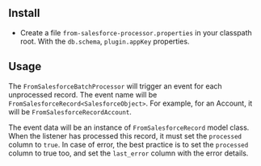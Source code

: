 ## Install

- Create a file `from-salesforce-processor.properties` in your classpath root. With the `db.schema`, `plugin.appKey`
properties.

## Usage

The `FromSalesforceBatchProcessor` will trigger an event for each unprocessed record. The event name will be `FromSalesforceRecord<SalesforceObject>`.
For example, for an Account, it will be `FromSalesforceRecordAccount`.

The event data will be an instance of `FromSalesforceRecord` model class. When the listener has processed this record,
it must set the `processed` column to `true`. In case of error, the best practice is to set the `processed` column to
true too, and set the `last_error` column with the error details.